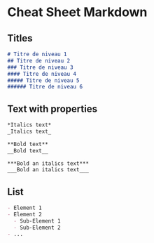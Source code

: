 # Cheat Sheet Markdown

## Titles

```markdown
# Titre de niveau 1
## Titre de niveau 2
### Titre de niveau 3
#### Titre de niveau 4
##### Titre de niveau 5
###### Titre de niveau 6
```

## Text with properties

```markdown
*Italics text*
_Italics text_

**Bold text**
__Bold text__

***Bold an italics text***
___Bold an italics text___
```

## List

```markdown
- Element 1
- Element 2
  - Sub-Element 1
  - Sub-Element 2
- ...
```

